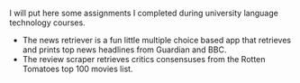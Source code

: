 I will put here some assignments I completed during university language technology courses. 

- The news retriever is a fun little multiple choice based app that retrieves and prints top news headlines from Guardian and BBC.
- The review scraper retrieves critics consensuses from the Rotten Tomatoes top 100 movies list.
